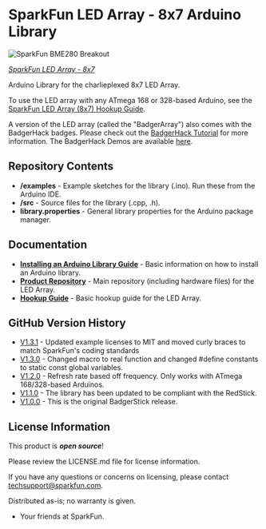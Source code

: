 SparkFun LED Array - 8x7 Arduino Library
===============================================

![SparkFun BME280 Breakout](https://cdn.sparkfun.com/r/188-188/assets/parts/1/1/3/6/9/13795-01.jpg)

[*SparkFun LED Array - 8x7*](https://www.sparkfun.com/products/13795)

Arduino Library for the charlieplexed 8x7 LED Array. 

To use the LED array with any ATmega 168 or 328-based Arduino, see the [SparkFun LED Array (8x7) Hookup Guide](https://learn.sparkfun.com/tutorials/sparkfun-led-array-8x7-hookup-guide).

A version of the LED array (called the "BadgerArray") also comes with the BadgerHack badges. Please check out the [BadgerHack Tutorial](https://learn.sparkfun.com/tutorials/badgerhack) for more information. The BadgerHack Demos are available [here](https://github.com/sparkfun/BadgerHack_Demos).

Repository Contents
-------------------

* **/examples** - Example sketches for the library (.ino). Run these from the Arduino IDE. 
* **/src** - Source files for the library (.cpp, .h).
* **library.properties** - General library properties for the Arduino package manager. 

Documentation
--------------

* **[Installing an Arduino Library Guide](https://learn.sparkfun.com/tutorials/installing-an-arduino-library)** - Basic information on how to install an Arduino library.
* **[Product Repository](https://github.com/sparkfun/LED_Array_8x7)** - Main repository (including hardware files) for the LED Array.
* **[Hookup Guide](https://learn.sparkfun.com/tutorials/sparkfun-led-array-8x7-hookup-guide)** - Basic hookup guide for the LED Array.

GitHub Version History
---------------
* [V1.3.1](https://github.com/sparkfun/SparkFun_LED_Array_8x7_Arduino_Library/tree/V_1.3.0) - Updated example licenses to MIT and moved curly braces to match SparkFun's coding standards
* [V1.3.0](https://github.com/sparkfun/SparkFun_LED_Array_8x7_Arduino_Library/tree/V_1.3.0) - Changed macro to real function and changed #define constants to static const global variables.
* [V1.2.0](https://github.com/sparkfun/SparkFun_LED_Array_8x7_Arduino_Library/tree/V_1.2.0) - Refresh rate based off frequency. Only works with ATmega 168/328-based Arduinos.
* [V1.1.0](https://github.com/sparkfun/SparkFun_LED_Array_8x7_Arduino_Library/tree/V_1.1.0) - The library has been updated to be compliant with the RedStick.
* [V1.0.0](https://github.com/sparkfun/SparkFun_LED_Array_8x7_Arduino_Library/tree/V_1.0.0) - This is the original BadgerStick release.

License Information
-------------------

This product is _**open source**_! 

Please review the LICENSE.md file for license information. 

If you have any questions or concerns on licensing, please contact techsupport@sparkfun.com.

Distributed as-is; no warranty is given.

- Your friends at SparkFun.


